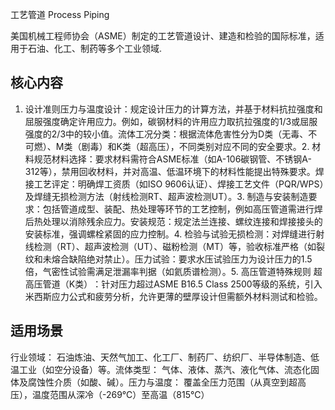 工艺管道
Process Piping

美国机械工程师协会（ASME）制定的工艺管道设计、建造和检验的国际标准，适用于石油、化工、制药等多个工业领域.

## 核心内容
1. 设计准则
​压力与温度设计：规定设计压力的计算方法，并基于材料抗拉强度和屈服强度确定许用应力。例如，碳钢材料的许用应力取抗拉强度的1/3或屈服强度的2/3中的较小值。
​流体工况分类：根据流体危害性分为D类（无毒、不可燃）、M类（剧毒）和K类（超高压），不同类别对应不同的安全要求。
​2. 材料规范
​材料选择：要求材料需符合ASME标准（如A-106碳钢管、不锈钢A-312等），禁用回收材料，并对高温、低温环境下的材料性能提出特殊要求。
​焊接工艺评定：明确焊工资质（如ISO 9606认证）、焊接工艺文件（PQR/WPS）及焊缝无损检测方法（射线检测RT、超声波检测UT）。
​3. 制造与安装
​制造要求：包括管道成型、装配、热处理等环节的工艺控制，例如高压管道需进行焊后热处理以消除残余应力。
​安装规范：规定法兰连接、螺纹连接和焊接接头的安装标准，强调螺栓紧固的应力控制。
​4. 检验与试验
​无损检测：对焊缝进行射线检测（RT）、超声波检测（UT）、磁粉检测（MT）等，验收标准严格（如裂纹和未熔合缺陷绝对禁止）。
​压力试验：要求水压试验压力为设计压力的1.5倍，气密性试验需满足泄漏率判据（如氦质谱检测）。
​5. 高压管道特殊规则
​超高压管道（K类）​：针对压力超过ASME B16.5 Class 2500等级的系统，引入米西斯应力公式和疲劳分析，允许更薄的壁厚设计但需额外材料测试和检验。

## 适用场景
​行业领域：
石油炼油、天然气加工、化工厂、制药厂、纺织厂、半导体制造、低温工业（如空分设备）等。
​流体类型：
气体、液体、蒸汽、液化气体、流态化固体及腐蚀性介质（如酸、碱）。
​压力与温度：
覆盖全压力范围（从真空到超高压），温度范围从深冷（-269℃）至高温（815℃）





